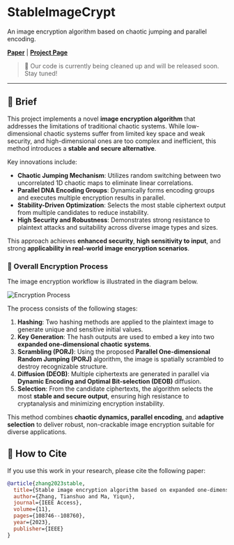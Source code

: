 # StableImageCrypt
An image encryption algorithm based on chaotic jumping and parallel encoding.

[**Paper**](https://ieeexplore.ieee.org/stamp/stamp.jsp?tp=&arnumber=10242097) | [**Project Page**](https://github.com/yingtian22/StableImageCrypt)

> 🚧 Our code is currently being cleaned up and will be released soon. Stay tuned!

---

## 📝 Brief

This project implements a novel **image encryption algorithm** that addresses the limitations of traditional chaotic systems. While low-dimensional chaotic systems suffer from limited key space and weak security, and high-dimensional ones are too complex and inefficient, this method introduces a **stable and secure alternative**.

Key innovations include:
- **Chaotic Jumping Mechanism**: Utilizes random switching between two uncorrelated 1D chaotic maps to eliminate linear correlations.
- **Parallel DNA Encoding Groups**: Dynamically forms encoding groups and executes multiple encryption results in parallel.
- **Stability-Driven Optimization**: Selects the most stable ciphertext output from multiple candidates to reduce instability.
- **High Security and Robustness**: Demonstrates strong resistance to plaintext attacks and suitability across diverse image types and sizes.

This approach achieves **enhanced security**, **high sensitivity to input**, and strong **applicability in real-world image encryption scenarios**.

### 🔐 Overall Encryption Process

The image encryption workflow is illustrated in the diagram below.

![Encryption Process](Figures/encryption_process.png)

The process consists of the following stages:

1. **Hashing**: Two hashing methods are applied to the plaintext image to generate unique and sensitive initial values.
2. **Key Generation**: The hash outputs are used to embed a key into two **expanded one-dimensional chaotic systems**.
3. **Scrambling (PORJ)**: Using the proposed **Parallel One-dimensional Random Jumping (PORJ)** algorithm, the image is spatially scrambled to destroy recognizable structure.
4. **Diffusion (DEOB)**: Multiple ciphertexts are generated in parallel via **Dynamic Encoding and Optimal Bit-selection (DEOB)** diffusion.
5. **Selection**: From the candidate ciphertexts, the algorithm selects the most **stable and secure output**, ensuring high resistance to cryptanalysis and minimizing encryption instability.

This method combines **chaotic dynamics, parallel encoding**, and **adaptive selection** to deliver robust, non-crackable image encryption suitable for diverse applications.


## 📄 How to Cite

If you use this work in your research, please cite the following paper:

```bibtex
@article{zhang2023stable,
  title={Stable image encryption algorithm based on expanded one-dimensional chaotic jumping and parallel encoding operation grouping},
  author={Zhang, Tianshuo and Ma, Yiqun},
  journal={IEEE Access},
  volume={11},
  pages={108746--108760},
  year={2023},
  publisher={IEEE}
}
```
